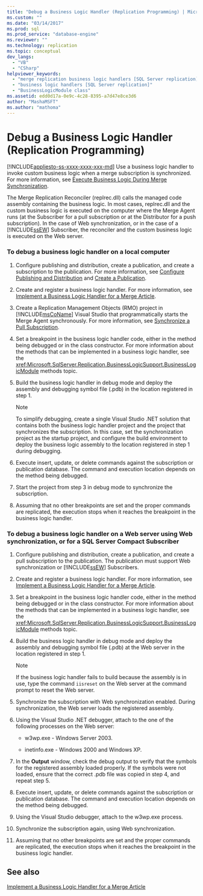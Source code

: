 ```yaml
---
title: "Debug a Business Logic Handler (Replication Programming) | Microsoft Docs"
ms.custom: ""
ms.date: "03/14/2017"
ms.prod: sql
ms.prod_service: "database-engine"
ms.reviewer: ""
ms.technology: replication
ms.topic: conceptual
dev_langs: 
  - "VB"
  - "CSharp"
helpviewer_keywords: 
  - "merge replication business logic handlers [SQL Server replication]"
  - "business logic handlers [SQL Server replication]"
  - "BusinessLogicModule class"
ms.assetid: edd0d17a-0e9c-4c28-8395-a7d47e8ce3d6
author: "MashaMSFT"
ms.author: "mathoma"
---
```

# Debug a Business Logic Handler (Replication Programming)
[!INCLUDE[appliesto-ss-xxxx-xxxx-xxx-md](../../includes/appliesto-ss-xxxx-xxxx-xxx-md.md)]
  Use a business logic handler to invoke custom business logic when a merge subscription is synchronized. For more information, see [Execute Business Logic During Merge Synchronization](../../relational-databases/replication/merge/execute-business-logic-during-merge-synchronization.md).  
  
 The Merge Replication Reconciler (replrec.dll) calls the managed code assembly containing the business logic. In most cases, replrec.dll and the custom business logic is executed on the computer where the Merge Agent runs (at the Subscriber for a pull subscription or at the Distributor for a push subscription). In the case of Web synchronization, or in the case of a [!INCLUDE[ssEW](../../includes/ssew-md.md)] Subscriber, the reconciler and the custom business logic is executed on the Web server.  
  
### To debug a business logic handler on a local computer  
  
1.  Configure publishing and distribution, create a publication, and create a subscription to the publication. For more information, see [Configure Publishing and Distribution](../../relational-databases/replication/configure-publishing-and-distribution.md) and [Create a Publication](../../relational-databases/replication/publish/create-a-publication.md).  
  
2.  Create and register a business logic handler. For more information, see [Implement a Business Logic Handler for a Merge Article](../../relational-databases/replication/implement-a-business-logic-handler-for-a-merge-article.md).  
  
3.  Create a Replication Management Objects (RMO) project in [!INCLUDE[msCoName](../../includes/msconame-md.md)] Visual Studio that programmatically starts the Merge Agent synchronously. For more information, see [Synchronize a Pull Subscription](../../relational-databases/replication/synchronize-a-pull-subscription.md).  
  
4.  Set a breakpoint in the business logic handler code, either in the method being debugged or in the class constructor. For more information about the methods that can be implemented in a business logic handler, see the <xref:Microsoft.SqlServer.Replication.BusinessLogicSupport.BusinessLogicModule> methods topic.  
  
5.  Build the business logic handler in debug mode and deploy the assembly and debugging symbol file (.pdb) in the location registered in step 1.  
  
    > [!NOTE]  
    >  To simplify debugging, create a single Visual Studio .NET solution that contains both the business logic handler project and the project that synchronizes the subscription. In this case, set the synchronization project as the startup project, and configure the build environment to deploy the business logic assembly to the location registered in step 1 during debugging.  
  
6.  Execute insert, update, or delete commands against the subscription or publication database. The command and execution location depends on the method being debugged.  
  
7.  Start the project from step 3 in debug mode to synchronize the subscription.  
  
8.  Assuming that no other breakpoints are set and the proper commands are replicated, the execution stops when it reaches the breakpoint in the business logic handler.  
  
### To debug a business logic handler on a Web server using Web synchronization, or for a SQL Server Compact Subscriber  
  
1.  Configure publishing and distribution, create a publication, and create a pull subscription to the publication. The publication must support Web synchronization or [!INCLUDE[ssEW](../../includes/ssew-md.md)] Subscribers.  
  
2.  Create and register a business logic handler. For more information, see [Implement a Business Logic Handler for a Merge Article](../../relational-databases/replication/implement-a-business-logic-handler-for-a-merge-article.md).  
  
3.  Set a breakpoint in the business logic handler code, either in the method being debugged or in the class constructor. For more information about the methods that can be implemented in a business logic handler, see the <xref:Microsoft.SqlServer.Replication.BusinessLogicSupport.BusinessLogicModule> methods topic.  
  
4.  Build the business logic handler in debug mode and deploy the assembly and debugging symbol file (.pdb) at the Web server in the location registered in step 1.  
  
    > [!NOTE]  
    >  If the business logic handler fails to build because the assembly is in use, type the command `iisreset` on the Web server at the command prompt to reset the Web server.  
  
5.  Synchronize the subscription with Web synchronization enabled. During synchronization, the Web server loads the registered assembly.  
  
6.  Using the Visual Studio .NET debugger, attach to the one of the following processes on the Web server:  
  
    -   w3wp.exe - Windows Server 2003.  
  
    -   inetinfo.exe - Windows 2000 and Windows XP.  
  
7.  In the **Output** window, check the debug output to verify that the symbols for the registered assembly loaded properly. If the symbols were not loaded, ensure that the correct .pdb file was copied in step 4, and repeat step 5.  
  
8.  Execute insert, update, or delete commands against the subscription or publication database. The command and execution location depends on the method being debugged.  
  
9. Using the Visual Studio debugger, attach to the w3wp.exe process.  
  
10. Synchronize the subscription again, using Web synchronization.  
  
11. Assuming that no other breakpoints are set and the proper commands are replicated, the execution stops when it reaches the breakpoint in the business logic handler.  
  
## See also  
 [Implement a Business Logic Handler for a Merge Article](../../relational-databases/replication/implement-a-business-logic-handler-for-a-merge-article.md)  
  
  
